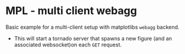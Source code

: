 # MPL - multi client webagg

Basic example for a multi-client setup with matplotlibs `webagg` backend.

- This will start a tornado server that spawns a new figure
  (and an associated websocket)on each `GET` request.